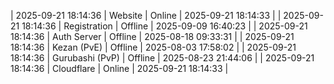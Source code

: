 | 2025-09-21 18:14:36 | Website | Online | 2025-09-21 18:14:33 |
| 2025-09-21 18:14:36 | Registration | Offline | 2025-09-09 16:40:23 |
| 2025-09-21 18:14:36 | Auth Server | Offline | 2025-08-18 09:33:31 |
| 2025-09-21 18:14:36 | Kezan (PvE) | Offline | 2025-08-03 17:58:02 |
| 2025-09-21 18:14:36 | Gurubashi (PvP) | Offline | 2025-08-23 21:44:06 |
| 2025-09-21 18:14:36 | Cloudflare | Online | 2025-09-21 18:14:33 |

